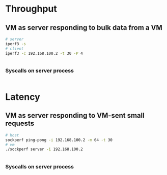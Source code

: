 # Throughput
## VM as server responding to bulk data from a VM
```bash
# server
iperf3 -s
# client
iperf3 -c 192.168.100.2 -t 30 -P 4
```
```

```
### Syscalls on server process
```

```

# Latency
## VM as server responding to VM-sent small requests
```bash
# host
sockperf ping-pong -i 192.168.100.2 -m 64 -t 30
# vm
./sockperf server -i 192.168.100.2
```
```

```
### Syscalls on server process
```

```